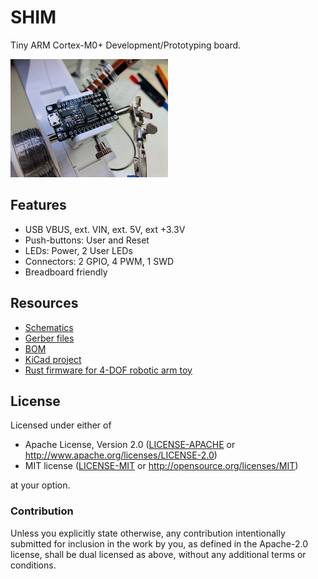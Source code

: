 # SHIM

Tiny ARM Cortex-M0+ Development/Prototyping board.

<img src="docs/shim.jpg" width="50%" />

## Features

- USB VBUS, ext. VIN, ext. 5V, ext +3.3V 
- Push-buttons: User and Reset 
- LEDs: Power, 2 User LEDs
- Connectors: 2 GPIO, 4 PWM, 1 SWD
- Breadboard friendly


## Resources

- [Schematics](docs/schematics.pdf)
- [Gerber files](docs/fabrication.zip)
- [BOM](docs/bom.csv)
- [KiCad project](kicad/)
- [Rust firmware for 4-DOF robotic arm toy](src/)

## License

Licensed under either of

- Apache License, Version 2.0 ([LICENSE-APACHE](LICENSE-APACHE) or
  http://www.apache.org/licenses/LICENSE-2.0)
- MIT license ([LICENSE-MIT](LICENSE-MIT) or http://opensource.org/licenses/MIT)

at your option.

### Contribution

Unless you explicitly state otherwise, any contribution intentionally submitted
for inclusion in the work by you, as defined in the Apache-2.0 license, shall be
dual licensed as above, without any additional terms or conditions.
